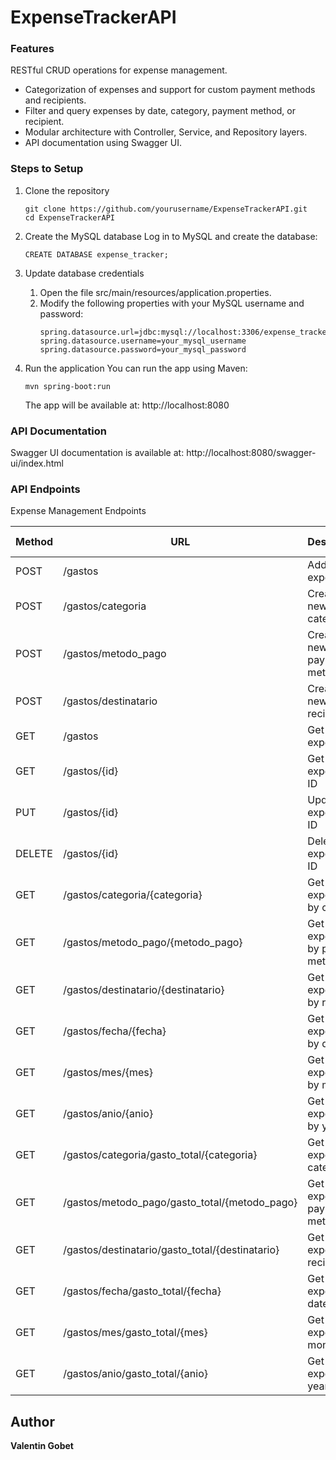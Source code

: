 # ExpenseTrackerAPI

### Features
RESTful CRUD operations for expense management.
- Categorization of expenses and support for custom payment methods and recipients.
- Filter and query expenses by date, category, payment method, or recipient.
- Modular architecture with Controller, Service, and Repository layers.
- API documentation using Swagger UI.

### Steps to Setup
1. Clone the repository
   ```
   git clone https://github.com/yourusername/ExpenseTrackerAPI.git  
   cd ExpenseTrackerAPI  
   ```

2. Create the MySQL database
Log in to MySQL and create the database:
   ```
   CREATE DATABASE expense_tracker;  
   ```

3. Update database credentials
   1. Open the file src/main/resources/application.properties.
   2. Modify the following properties with your MySQL username and password:
      ```
      spring.datasource.url=jdbc:mysql://localhost:3306/expense_tracker  
      spring.datasource.username=your_mysql_username  
      spring.datasource.password=your_mysql_password  
      ```

4. Run the application
You can run the app using Maven:
   ```
   mvn spring-boot:run
   ```
   The app will be available at:
   http://localhost:8080

### API Documentation
Swagger UI documentation is available at:
http://localhost:8080/swagger-ui/index.html

### API Endpoints  
Expense Management Endpoints  

| Method | URL                                         | Description                          | Request Body           |  
|--------|--------------------------------------------|--------------------------------------|------------------------|  
| POST   | /gastos                                     | Add a new expense                    | JSON                  |  
| POST   | /gastos/categoria                          | Create a new category                | JSON (String: category)|  
| POST   | /gastos/metodo_pago                        | Create a new payment method          | JSON (String: method)  |  
| POST   | /gastos/destinatario                       | Create a new recipient               | JSON (String: recipient)|  
| GET    | /gastos                                     | Get all expenses                     | N/A                   |  
| GET    | /gastos/{id}                                | Get expense by ID                    | N/A                   |  
| PUT    | /gastos/{id}                                | Update expense by ID                 | JSON                  |  
| DELETE | /gastos/{id}                                | Delete expense by ID                 | N/A                   |  
| GET    | /gastos/categoria/{categoria}              | Get expenses by category             | N/A                   |  
| GET    | /gastos/metodo_pago/{metodo_pago}          | Get expenses by payment method       | N/A                   |  
| GET    | /gastos/destinatario/{destinatario}        | Get expenses by recipient            | N/A                   |  
| GET    | /gastos/fecha/{fecha}                      | Get expenses by date                 | N/A                   |  
| GET    | /gastos/mes/{mes}                          | Get expenses by month                | N/A                   |  
| GET    | /gastos/anio/{anio}                        | Get expenses by year                 | N/A                   |  
| GET    | /gastos/categoria/gasto_total/{categoria}  | Get total expense by category        | N/A                   |  
| GET    | /gastos/metodo_pago/gasto_total/{metodo_pago} | Get total expense by payment method| N/A                   |  
| GET    | /gastos/destinatario/gasto_total/{destinatario} | Get total expense by recipient     | N/A                   |  
| GET    | /gastos/fecha/gasto_total/{fecha}          | Get total expense by date            | N/A                   |  
| GET    | /gastos/mes/gasto_total/{mes}              | Get total expense by month           | N/A                   |  
| GET    | /gastos/anio/gasto_total/{anio}            | Get total expense by year            | N/A                   |  



## Author
**Valentin Gobet**


